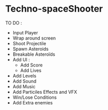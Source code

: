 # Techno-spaceShooter


TO DO :
- Input Player
- Wrap around screen
- Shoot Projectile
- Spawn Asteroids
- Breakable Asteroïds
- Add UI :
  -  Add Score
  - Add Lives
- Add Levels
- Add Sound
- Add Music
- Add Particiles Effects and VFX
- Win/Lose Conditions
- Add Extra enemies
  
